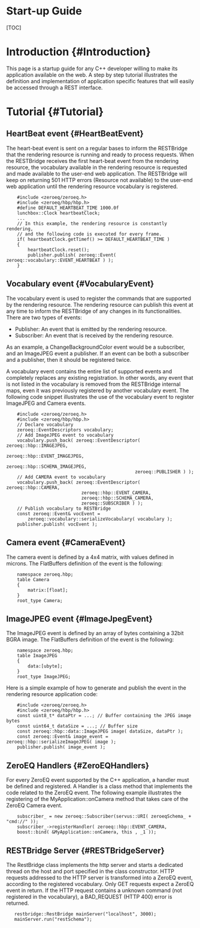 Start-up Guide
============

[TOC]

# Introduction {#Introduction}

This page is a startup guide for any C++ developer willing to make its
application available on the web. A step by step tutorial illustrates the
definition and implementation of application specific features that will easily
be accessed through a REST interface.

# Tutorial {#Tutorial}

## HeartBeat event {#HeartBeatEvent}

The heart-beat event is sent on a regular bases to inform the RESTBridge that
the rendering resource is running and ready to process requests. When the
RESTBridge receives the first heart-beat event from the rendering resource, the
vocabulary available in the rendering resource is requested and made available
to the user-end web application. The RESTBridge will keep on returning 501 HTTP
errors (Resource not available) to the user-end web application until the
rendering resource vocabulary is registered.

~~~
    #include <zeroeq/zeroeq.h>
    #include <zeroeq/hbp/hbp.h>
    #define DEFAULT_HEARTBEAT_TIME 1000.0f
    lunchbox::Clock heartbeatClock;
    ...
    // In this example, the rendering resource is constantly rendering,
    // and the following code is executed for every frame.
    if( heartbeatClock.getTimef() >= DEFAULT_HEARTBEAT_TIME )
    {
        heartbeatClock.reset();
        publisher.publish( zeroeq::Event( zeroeq::vocabulary::EVENT_HEARTBEAT ) );
    }
~~~

## Vocabulary event {#VocabularyEvent}

The vocabulary event is used to register the commands that are supported by the
rendering resource. The rendering resource can publish this event at any time to
inform the RESTBridge of any changes in its functionalities. There are two
types of events:
 - Publisher: An event that is emitted by the rendering resource.
 - Subscriber: An event that is received by the rendering resource.

As an example, a ChangeBackgroundColor event would be a subscriber, and an
ImageJPEG event a publisher.
If an event can be both a subscriber and a publisher, then it should be
registered twice.

A vocabulary event contains the entire list of supported events and completely
replaces any existing registration. In other words, any event that is not listed
in the vocabulary is removed from the RESTBridge internal maps, even it was
previously registered by another vocabulary event.
The following code snippet illustrates the use of the vocabulary event to
register ImageJPEG and Camera events.

~~~
    #include <zeroeq/zeroeq.h>
    #include <zeroeq/hbp/hbp.h>
    // Declare vocabulary
    zeroeq::EventDescriptors vocabulary;
    // Add ImageJPEG event to vocabulary
    vocabulary.push_back( zeroeq::EventDescriptor( zeroeq::hbp::IMAGEJPEG,
                                                zeroeq::hbp::EVENT_IMAGEJPEG,
                                                zeroeq::hbp::SCHEMA_IMAGEJPEG,
                                                zeroeq::PUBLISHER ) );
    // Add CAMERA event to vocabulary
    vocabulary.push_back( zeroeq::EventDescriptor( zeroeq::hbp::CAMERA,
                            zeroeq::hbp::EVENT_CAMERA,
                            zeroeq::hbp::SCHEMA_CAMERA,
                            zeroeq::SUBSCRIBER ) );
    // Publish vocabulary to RESTBridge
    const zeroeq::Event& vocEvent =
        zeroeq::vocabulary::serializeVocabulary( vocabulary );
    publisher.publish( vocEvent );
~~~

## Camera event {#CameraEvent}

The camera event is defined by a 4x4 matrix, with values defined in microns. The
FlatBuffers definition of the event is the following:

~~~
    namespace zeroeq.hbp;
    table Camera
    {
        matrix:[float];
    }
    root_type Camera;
~~~

## ImageJPEG event {#ImageJpegEvent}

The ImageJPEG event is defined by an array of bytes containing a 32bit BGRA
image. The FlatBuffers definition of the event is the following:

~~~
    namespace zeroeq.hbp;
    table ImageJPEG
    {
        data:[ubyte];
    }
    root_type ImageJPEG;
~~~

Here is a simple example of how to generate and publish the event in the
rendering resource application code:

~~~
    #include <zeroeq/zeroeq.h>
    #include <zeroeq/hbp/hbp.h>
    const uint8_t* dataPtr = ...; // Buffer containing the JPEG image bytes
    const uint64_t dataSize = ...; // Buffer size
    const zeroeq::hbp::data::ImageJPEG image( dataSize, dataPtr );
    const zeroeq::Event& image_event = zeroeq::hbp::serializeImageJPEG( image );
    publisher.publish( image_event );
~~~

## ZeroEQ Handlers {#ZeroEQHandlers}

For every ZeroEQ event supported by the C++ application, a handler must be
defined and registered. A Handler is a class method that implements the code
related to the ZeroEQ event. The following example illustrates the registering
of the MyApplication::onCamera method that takes care of the ZeroEQ Camera
event.

~~~
    subscriber_ = new zeroeq::Subscriber(servus::URI( zeroeqSchema_ + "cmd://" ));
    subscriber_->registerHandler( zeroeq::hbp::EVENT_CAMERA,
    boost::bind( &MyApplication::onCamera, this , _1 ));
~~~

## RESTBridge Server {#RESTBridgeServer}

The RestBridge class implements the http server and starts a dedicated thread on
the host and port specified in the class constructor. HTTP requests addressed to
the HTTP server is transformed into a ZeroEQ event, according to the registered
vocabulary. Only GET requests expect a ZeroEQ event in return. If the HTTP
request contains a unknown command (not registered in the vocabulary), a
BAD_REQUEST (HTTP 400) error is returned.

~~~
   restbridge::RestBridge mainServer("localhost", 3000);
   mainServer.run("restSchema");
~~~
